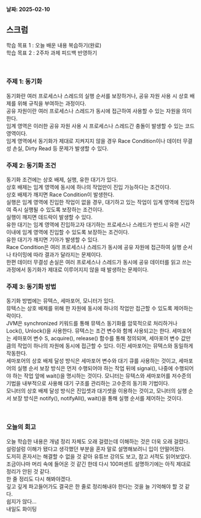 #### 날짜: 2025-02-10

## 스크럼

학습 목표 1 : 오늘 배운 내용 복습하기(완료)  
학습 목표 2 : 2주차 과제 피드백 반영하기


⠀  


### 주제 1: 동기화
동기화란 여러 프로세스나 스레드의 실행 순서를 보장하거나, 공유 자원 사용 시 상호 배제를 위해 규칙을 부여하는 과정이다.  
공유 자원이란 여러 프로세스나 스레드가 동시에 접근하여 사용할 수 있는 자원을 의미한다.  
임계 영역은 이러한 공유 자원 사용 시 프로세스나 스레드간 충돌이 발생할 수 있는 코드 영역이다.  
임계 영역에서 동기화가 제대로 지켜지지 않을 경우 Race Condition이나 데이터 무결성 손실, Dirty Read 등 문제가 발생할 수 있다.  



### 주제 2: 동기화 조건
동기화 조건에는 상호 배제, 실행, 유한 대기가 있다.  
상호 배제는 임계 영역에 동시에 하나의 작업만이 진입 가능하다는 조건이다.  
상호 배제가 깨지면 Race Condition이 발생한다.  
실행은 임계 영역에 진입한 작업이 없을 경우, 대기하고 있는 작업이 임계 영역에 진입하여 즉시 실행될 수 있도록 보장하는 조건이다.  
실행이 깨지면 데드락이 발생할 수 있다.  
유한 대기는 임계 영역에 진입하고자 대기하는 프로세스나 스레드가 반드시 유한 시간 이내에 임계 영역에 진입할 수 있도록 보장하는 조건이다.  
유한 대기가 깨지면 기아가 발생할 수 있다.  
Race Condition은 여러 프로세스나 스레드가 동시에 공유 자원에 접근하여 실행 순서나 타이밍에 따라 결과가 달라지는 문제이다.  
한편 데이터 무결성 손실은 여러 프로세스나 스레드가 동시에 공유 데이터를 읽고 쓰는 과정에서 동기화가 제대로 이루어지지 않을 때 발생하는 문제이다.

  

### 주제 3: 동기화 방법
동기화 방법에는 뮤텍스, 세마포어, 모니터가 있다.  
뮤텍스는 상호 배제를 위해 한 자원에 동시에 하나의 작업만 접근할 수 있도록 제어하는 락이다.  
JVM은 synchronized 키워드를 통해 뮤텍스 동기화를 암묵적으로 처리하거나 Lock(), Unlock()을 사용한다. 뮤텍스는 조건 변수와 함께 사용되고는 한다.
세마포어는 세마포어 변수 S, acquire(), release() 함수를 통해 정의되며, 세마포어 변수 값만큼의 작업이 하나의 자원에 동시에 접근할 수 있다. 
이진 세마포어는 뮤텍스와 동일하게 작동한다.  
세마포어의 상호 배제 달성 방식은 세마포어 변수와 대기 큐를 사용하는 것이고, 세마포어의 실행 순서 보장 방식은 먼저 수행되어야 하는 작업 뒤에 signal(), 나중에 수행되어야 하는 작업 앞에 wait()을 명시하는 것이다.
모니터는 뮤텍스와 세마포어를 저수준의 기법을 내부적으로 사용해 대기 구조를 관리하는 고수준의 동기화 기법이다.  
모니터의 상호 배제 달성 방식은 진입셋과 대기셋을 이용하는 것이고, 모니터의 실행 순서 보장 방식은 notify(), notifyAll(), wait()을 통해 실행 순서를 제어하는 것이다.  

⠀  

### 오늘의 회고
오늘 학습한 내용은 개념 정리 자체도 오래 걸렸는데 이해하는 것은 더욱 오래 걸렸다.  
설렁설렁 이해가 됐다고 생각했던 부분을 혼자 말로 설명해보려니 입이 안떨어졌다.  
도저히 혼자서는 해결할 수 없을 것 같아 유튜브 강의도 보고, 참고 서적도 읽어보았다.  
조금이나마 머리 속에 들어온 것 같긴 한데 다시 100퍼센트 설명하기에는 아직 제대로 정리가 안된 것 같다.  
한 줄 정리도 다시 해봐야겠다.  
깊고 깊게 파고들어가도 결국은 한 줄로 정리해내야 한다는 것을 늘 기억해야 할 것 같다.  
쉽지가 않다...  
내일도 화이팅



